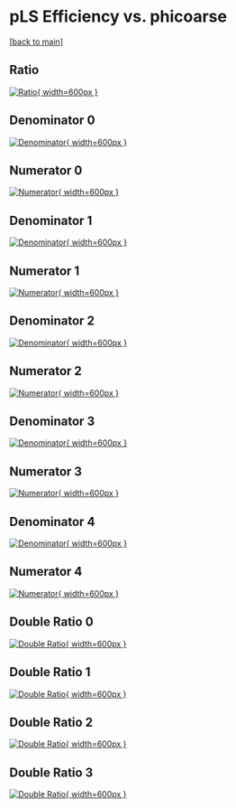# pLS Efficiency vs. phicoarse

[[back to main](./)]



## Ratio

[![Ratio](../mtv/var/pLS_xtr_0_0_eff_phicoarse.png){ width=600px }](../mtv/var/pLS_xtr_0_0_eff_phicoarse.pdf)

## Denominator 0

[![Denominator](../mtv/den/pLS_xtr_0_0_eff_phicoarse_den0.png){ width=600px }](../mtv/den/pLS_xtr_0_0_eff_phicoarse_den0.pdf)

## Numerator 0

[![Numerator](../mtv/num/pLS_xtr_0_0_eff_phicoarse_num0.png){ width=600px }](../mtv/num/pLS_xtr_0_0_eff_phicoarse_num0.pdf)

## Denominator 1

[![Denominator](../mtv/den/pLS_xtr_0_0_eff_phicoarse_den1.png){ width=600px }](../mtv/den/pLS_xtr_0_0_eff_phicoarse_den1.pdf)

## Numerator 1

[![Numerator](../mtv/num/pLS_xtr_0_0_eff_phicoarse_num1.png){ width=600px }](../mtv/num/pLS_xtr_0_0_eff_phicoarse_num1.pdf)

## Denominator 2

[![Denominator](../mtv/den/pLS_xtr_0_0_eff_phicoarse_den2.png){ width=600px }](../mtv/den/pLS_xtr_0_0_eff_phicoarse_den2.pdf)

## Numerator 2

[![Numerator](../mtv/num/pLS_xtr_0_0_eff_phicoarse_num2.png){ width=600px }](../mtv/num/pLS_xtr_0_0_eff_phicoarse_num2.pdf)

## Denominator 3

[![Denominator](../mtv/den/pLS_xtr_0_0_eff_phicoarse_den3.png){ width=600px }](../mtv/den/pLS_xtr_0_0_eff_phicoarse_den3.pdf)

## Numerator 3

[![Numerator](../mtv/num/pLS_xtr_0_0_eff_phicoarse_num3.png){ width=600px }](../mtv/num/pLS_xtr_0_0_eff_phicoarse_num3.pdf)

## Denominator 4

[![Denominator](../mtv/den/pLS_xtr_0_0_eff_phicoarse_den4.png){ width=600px }](../mtv/den/pLS_xtr_0_0_eff_phicoarse_den4.pdf)

## Numerator 4

[![Numerator](../mtv/num/pLS_xtr_0_0_eff_phicoarse_num4.png){ width=600px }](../mtv/num/pLS_xtr_0_0_eff_phicoarse_num4.pdf)

## Double Ratio 0

[![Double Ratio](../mtv/ratio/pLS_xtr_0_0_eff_phicoarse_ratio0.png){ width=600px }](../mtv/ratio/pLS_xtr_0_0_eff_phicoarse_ratio0.pdf)

## Double Ratio 1

[![Double Ratio](../mtv/ratio/pLS_xtr_0_0_eff_phicoarse_ratio1.png){ width=600px }](../mtv/ratio/pLS_xtr_0_0_eff_phicoarse_ratio1.pdf)

## Double Ratio 2

[![Double Ratio](../mtv/ratio/pLS_xtr_0_0_eff_phicoarse_ratio2.png){ width=600px }](../mtv/ratio/pLS_xtr_0_0_eff_phicoarse_ratio2.pdf)

## Double Ratio 3

[![Double Ratio](../mtv/ratio/pLS_xtr_0_0_eff_phicoarse_ratio3.png){ width=600px }](../mtv/ratio/pLS_xtr_0_0_eff_phicoarse_ratio3.pdf)

